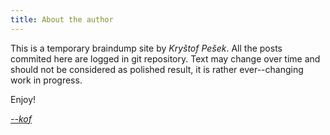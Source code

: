 ```yaml
---
title: About the author
---
```


This is a temporary braindump site by *Kryštof Pešek*. All the posts commited here are logged in git repository. Text may change over time and should not be considered as polished result, it is rather ever--changing work in progress.


Enjoy!

[_--kof_](https://github.com/k0f)
